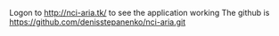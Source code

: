 Logon to http://nci-aria.tk/ to see the application working
The github is https://github.com/denisstepanenko/nci-aria.git
